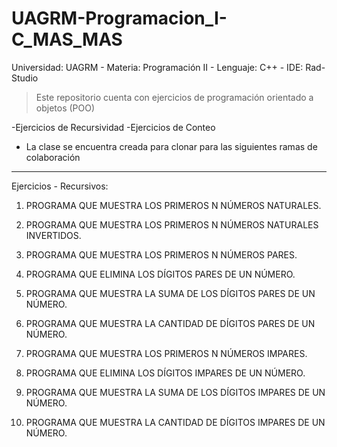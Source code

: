 # UAGRM-Programacion_I-C_MAS_MAS
Universidad: UAGRM - Materia: Programación II - Lenguaje: C++ - IDE: Rad-Studio

> Este repositorio cuenta con ejercicios de programación orientado a objetos (POO)

-Ejercicios de Recursividad
-Ejercicios de Conteo

* La clase se encuentra creada para clonar para las siguientes ramas de colaboración

--------------------------------------------------------------------------------------------------------------------------------------

Ejercicios - Recursivos:

1) PROGRAMA QUE MUESTRA LOS PRIMEROS N NÚMEROS NATURALES. 

2) PROGRAMA QUE MUESTRA LOS PRIMEROS N NÚMEROS NATURALES INVERTIDOS.

3) PROGRAMA QUE MUESTRA LOS PRIMEROS N NÚMEROS PARES.

4) PROGRAMA QUE ELIMINA LOS DÍGITOS PARES DE UN NÚMERO.

5) PROGRAMA QUE MUESTRA LA SUMA DE LOS DÍGITOS PARES DE UN NÚMERO.

6) PROGRAMA QUE MUESTRA LA CANTIDAD DE DÍGITOS PARES DE UN NÚMERO.

7) PROGRAMA QUE MUESTRA LOS PRIMEROS N NÚMEROS IMPARES.

8) PROGRAMA QUE ELIMINA LOS DÍGITOS IMPARES DE UN NÚMERO.

9) PROGRAMA QUE MUESTRA LA SUMA DE LOS DÍGITOS IMPARES DE UN NÚMERO.

10) PROGRAMA QUE MUESTRA LA CANTIDAD DE DÍGITOS IMPARES DE UN NÚMERO.
